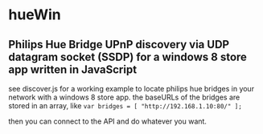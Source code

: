 # hueWin

## Philips Hue Bridge UPnP discovery via UDP datagram socket (SSDP) for a windows 8 store app written in JavaScript

see discover.js for a working example to locate philips hue bridges in your network with a windows 8 store app. the baseURLs of the bridges are stored in an array, like
`var bridges = [ "http://192.168.1.10:80/" ];`

then you can connect to the API and do whatever you want.